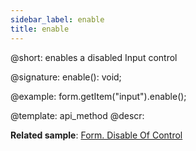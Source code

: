 ```yaml
---
sidebar_label: enable
title: enable
---          
```


@short: enables a disabled Input control

@signature: enable(): void;





@example:
form.getItem("input").enable();


@template: api_method
@descr:

**Related sample**: [Form. Disable Of Control](https://snippet.dhtmlx.com/n0ndn215)
